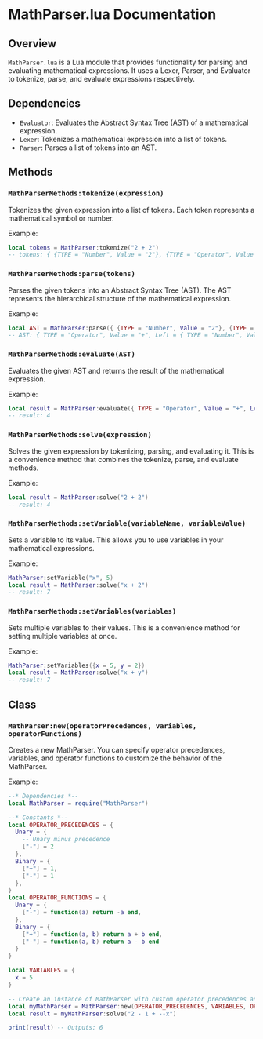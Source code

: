 # MathParser.lua Documentation

## Overview
`MathParser.lua` is a Lua module that provides functionality for parsing and evaluating mathematical expressions. It uses a Lexer, Parser, and Evaluator to tokenize, parse, and evaluate expressions respectively.

## Dependencies
- `Evaluator`: Evaluates the Abstract Syntax Tree (AST) of a mathematical expression.
- `Lexer`: Tokenizes a mathematical expression into a list of tokens.
- `Parser`: Parses a list of tokens into an AST.

## Methods

### `MathParserMethods:tokenize(expression)`
Tokenizes the given expression into a list of tokens. Each token represents a mathematical symbol or number.

Example:
```lua
local tokens = MathParser:tokenize("2 + 2")
-- tokens: { {TYPE = "Number", Value = "2"}, {TYPE = "Operator", Value = "+"}, {TYPE = "Number", Value = "2"} }
```

### `MathParserMethods:parse(tokens)`
Parses the given tokens into an Abstract Syntax Tree (AST). The AST represents the hierarchical structure of the mathematical expression.

Example:
```lua
local AST = MathParser:parse({ {TYPE = "Number", Value = "2"}, {TYPE = "Operator", Value = "+"}, {TYPE = "Number", Value = "2"} })
-- AST: { TYPE = "Operator", Value = "+", Left = { TYPE = "Number", Value = "2" }, Right = { TYPE = "Number", Value = "2" } }
```

### `MathParserMethods:evaluate(AST)`
Evaluates the given AST and returns the result of the mathematical expression.

Example:
```lua
local result = MathParser:evaluate({ TYPE = "Operator", Value = "+", Left = { TYPE = "Number", Value = "2" }, Right = { TYPE = "Number", Value = "2" } })
-- result: 4
```

### `MathParserMethods:solve(expression)`
Solves the given expression by tokenizing, parsing, and evaluating it. This is a convenience method that combines the tokenize, parse, and evaluate methods.

Example:
```lua
local result = MathParser:solve("2 + 2")
-- result: 4
```

### `MathParserMethods:setVariable(variableName, variableValue)`
Sets a variable to its value. This allows you to use variables in your mathematical expressions.

Example:
```lua
MathParser:setVariable("x", 5)
local result = MathParser:solve("x + 2")
-- result: 7
```

### `MathParserMethods:setVariables(variables)`
Sets multiple variables to their values. This is a convenience method for setting multiple variables at once.

Example:
```lua
MathParser:setVariables({x = 5, y = 2})
local result = MathParser:solve("x + y")
-- result: 7
```

## Class

### `MathParser:new(operatorPrecedences, variables, operatorFunctions)`
Creates a new MathParser. You can specify operator precedences, variables, and operator functions to customize the behavior of the MathParser.

Example:
```lua
--* Dependencies *--
local MathParser = require("MathParser")

--* Constants *--
local OPERATOR_PRECEDENCES = {
  Unary = {
    -- Unary minus precedence
    ["-"] = 2
  },
  Binary = {
    ["+"] = 1,
    ["-"] = 1
  },
}
local OPERATOR_FUNCTIONS = {
  Unary = {
    ["-"] = function(a) return -a end,
  },
  Binary = {
    ["+"] = function(a, b) return a + b end,
    ["-"] = function(a, b) return a - b end
  }
}

local VARIABLES = {
  x = 5
}

-- Create an instance of MathParser with custom operator precedences and functions
local myMathParser = MathParser:new(OPERATOR_PRECEDENCES, VARIABLES, OPERATOR_FUNCTIONS)
local result = myMathParser:solve("2 - 1 + --x")

print(result) -- Outputs: 6
```